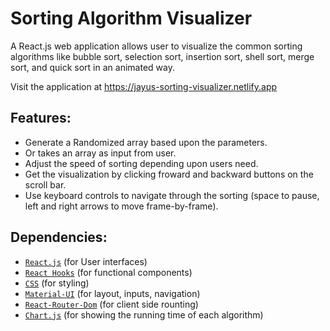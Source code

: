 # Sorting Algorithm Visualizer
A React.js web application allows user to visualize the common sorting algorithms like bubble sort, selection sort, insertion sort, shell sort, merge sort, and quick sort in an animated way.

Visit the application at https://jayus-sorting-visualizer.netlify.app

## Features:

  - Generate a Randomized array based upon the parameters.
  - Or takes an array as input from user.
  - Adjust the speed of sorting depending upon users need.
  - Get the visualization by clicking froward and backward buttons on the scroll bar.
  - Use keyboard controls to navigate through the sorting (space to pause, left and right arrows to move frame-by-frame).

## Dependencies:

  - [`React.js`](https://www.w3schools.com/whatis/whatis_react.asp) (for User interfaces)
  - [`React Hooks`](https://www.javatpoint.com/react-hooks) (for functional components)
  - [`CSS`](https://www.w3schools.com/css/css_intro.asp) (for styling)
  - [`Material-UI`](https://mui.com/material-ui/getting-started/) (for layout, inputs, navigation)
  - [`React-Router-Dom`](https://www.javatpoint.com/react-router) (for client side rounting)
  - [`Chart.js`](https://www.chartjs.org/docs/latest/) (for showing the running time of each algorithm)
